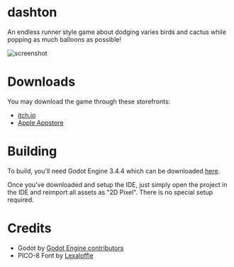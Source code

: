 # dashton
An endless runner style game about dodging varies birds and cactus while popping as much balloons as possible!

![screenshot]

# Downloads
You may download the game through these storefronts:
* [itch.io](https://razziefox.itch.io/dashton/)
* [Apple Appstore](https://apps.apple.com/us/app/dashton/id1621968919)

# Building
To build, you'll need Godot Engine 3.4.4 which can be downloaded [here](https://github.com/godotengine/godot/releases/tag/3.4.4-stable).

Once you've downloaded and setup the IDE, just simply open the project in the IDE and reimport all assets as "2D Pixel". There is no special setup required.

# Credits
* Godot by [Godot Engine contributors](https://godotengine.org/)
* PICO-8 Font by [Lexaloffle](https://www.lexaloffle.com/)

[screenshot]: screenshot.png
